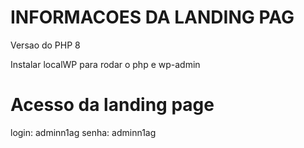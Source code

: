 # INFORMACOES DA LANDING PAG

Versao do PHP 8

Instalar localWP para rodar o php e wp-admin

# Acesso da landing page
login: adminn1ag
senha: adminn1ag